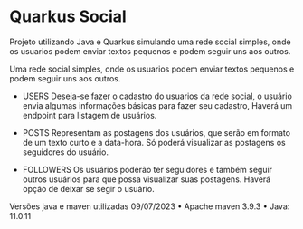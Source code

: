 # Quarkus Social


Projeto utilizando Java e Quarkus simulando uma rede social simples, onde os usuarios podem enviar textos pequenos e podem seguir uns aos outros.

Uma rede social simples, onde os usuarios podem enviar textos pequenos e podem seguir uns aos outros.

- USERS
Deseja-se fazer o cadastro do usuarios da rede social,  o usuário envia algumas informações básicas para fazer seu cadastro, Haverá um endpoint para listagem de usuários.

- POSTS
Representam as postagens dos usuários, que serão em formato de um texto curto e a data-hora. Só poderá visualizar as postagens os seguidores do usuário.

- FOLLOWERS
Os usuários poderão ter seguidores e também seguir outros usuários para que possa visualizar suas postagens. Haverá opção de deixar se segir o usuário.




Versões java e maven utilizadas 09/07/2023
•	Apache maven 3.9.3
•	Java: 11.0.11

